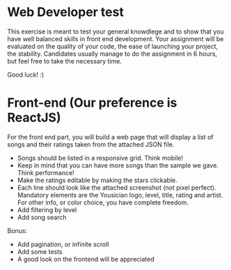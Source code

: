 # Web Developer test
This exercise is meant to test your general knowdlege and to show that you have well balanced skills in front end development.
Your assignment will be evaluated on the quality of your code, the ease of launching your project, the stability.
Candidates usually manage to do the assignment in 6 hours, but feel free to take the necessary time.

Good luck! :)

# Front-end (Our preference is ReactJS)
For the front end part, you will build a web page that will display a list of songs and their ratings taken from the attached JSON file.

- Songs should be listed in a responsive grid. Think mobile!
- Keep in mind that you can have more songs than the sample we gave. Think performance!
- Make the ratings editable by making the stars clickable.
- Each line should look like the attached screenshot (not pixel perfect). Mandatory elements are the Yousician logo, level, title, rating and artist. For other info, or color choice, you have complete freedom.
- Add filtering by level
- Add song search

Bonus:
- Add pagination, or infinite scroll
- Add some tests
- A good look on the frontend will be appreciated

